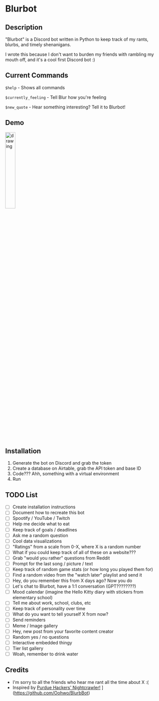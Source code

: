 # Blurbot

## Description
"Blurbot" is a Discord bot written in Python to keep track of my rants, blurbs, and timely shenanigans.

I wrote this because I don't want to burden my friends with rambling my mouth off, and it's a cool first Discord bot :)

## Current Commands
`$help` - Shows all commands

`$currently_feeling` - Tell Blur how you're feeling

`$new_quote` - Hear something interesting? Tell it to Blurbot!

## Demo
<img src="https://media.discordapp.net/attachments/904896819165814794/1031761452039675914/IMG_6193.png" alt="drawing" width="25%"/>

## Installation
1) Generate the bot on Discord and grab the token
2) Create a database on Airtable, grab the API token and base ID
3) Code??? Ahh, something with a virtual environment
4) Run

## TODO List
- [ ] Create installation instructions
- [ ] Document how to recreate this bot
- [ ] Spootify / YouTube / Twitch
- [ ] Help me decide what to eat
- [ ] Keep track of goals / deadlines
- [ ] Ask me a random question
- [ ] Cool data visualizations
- [ ] "Ratings" from a scale from 0-X, where X is a random number
- [ ] What if you could keep track of all of these on a website???
- [ ] Grab "would you rather" questions from Reddit
- [ ] Prompt for the last song / picture / text
- [ ] Keep track of random game stats (or how long you played them for)
- [ ] Find a random video from the "watch later" playlist and send it
- [ ] Hey, do you remember this from X days ago? Now you do
- [ ] Let's chat to Blurbot, have a 1:1 conversation (GPT????????)
- [ ] Mood calendar (imagine the Hello Kitty diary with stickers from elementary school)
- [ ] Tell me about work, school, clubs, etc
- [ ] Keep track of personality over time
- [ ] What do you want to tell yourself X from now?
- [ ] Send reminders
- [ ] Meme / Image gallery
- [ ] Hey, new post from your favorite content creator
- [ ] Random yes / no questions
- [ ] Interactive embedded thingy
- [ ] Tier list gallery
- [ ] Woah, remember to drink water

## Credits
- I'm sorry to all the friends who hear me rant all the time about X :(
- Inspired by [Purdue Hackers' Nightcrawler!](https://github.com/purduehackers/night-crawler)
](https://github.com/Oohwo/BlurbBot)
